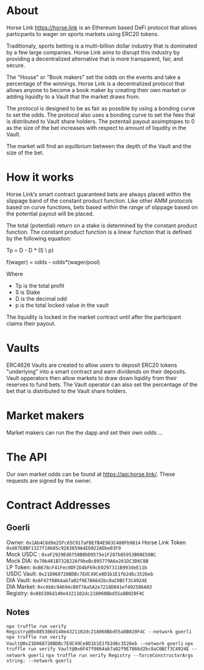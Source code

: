 # About

Horse Link https://horse.link is an Ethereum based DeFi protocol that allows particpants to wager on sports markets using ERC20 tokens.

Traditionaly, sports betting is a multi-billion dollar industry that is dominated by a few large companies. Horse Link aims to disrupt this industry by providing a decentralized alternative that is more transparent, fair, and secure.

The "House" or "Book makers" set the odds on the events and take a percentage of the winnings. Horse Link is a decentralized protocol that allows anyone to become a book maker by creating their own market or adding liquidty to a Vault that the market draws from.

The protocol is designed to be as fair as possible by using a bonding curve to set the odds. The protocol also uses a bonding curve to set the fees that is distributed to Vault share holders. The potentail payout assimptopes to 0 as the size of the bet increases with respect to amount of liqudity in the Vault.

The market will find an equlibrium between the depth of the Vault and the size of the bet.

# How it works

Horse Link’s smart contract guaranteed bets are always placed within the slippage band of the constant product function. Like other AMM protocols based on curve functions, bets based within the range of slippage based on the potential payout will be placed.

The total (potential) return on a stake is determined by the constant product function. The constant product function is a linear function that is defined by the following equation:

Tp = D - D \* (S \ p)

f(wager) = odds - odds\*(wager/pool)

Where

- Tp is the total profit
- S is Stake
- D is the decimal odd
- p is the total locked value in the vault

The liquidity is locked in the market contract until after the participant claims their payout.

# Vaults

ERC4626 Vaults are created to allow users to deposit ERC20 tokens "underlying" into a smart contract and earn dividends on their deposits. Vault opperators then allow markets to draw down liqidity from their reserves to fund bets. The Vault operator can also set the percentage of the bet that is distributed to the Vault share holders.

# Market makers

Market makers can run the the dapp and set their own odds ...

# The API

Our own market odds can be found at https://api.horse.link/. These requests are signed by the owner.

# Contract Addresses

## Goerli

Owner: `0x1Ab4C6d9e25Fc65C917aFBEfB4E963C400Fb9814`
Horse Link Token `0xd87E8BF1327f10685c9283859A4Eb022ADbe03F9`  
Mock USDC : `0xaF2929Ed6758B0bD9575e1F287b85953B08E50BC`  
Mock DIA: `0x70b481B732822Af9beBc895779A6e261DC3D6C8B`  
LP Token: `0xB678cF41Fec0DF2D4bF69cE0297311B993deE11b`  
USDC Vault: `0x21D068720BDBc7EdC49Ce8D1b1E1fb2d6c3526eb`  
DIA Vault: `0x6F47f0864ab7a02f9E7866d2bc8aC0BCf3C4924E`  
DIA Market: `0xc8b8c94694cB8f7Aa5A2e7218D841ef492586A03`  
Registry: `0x885386d140e4321102dc218060Bbd55a8B020F4C`

## Notes

`npx truffle run verify Registry@0x885386d140e4321102dc218060Bbd55a8B020F4C --network goerli`
`npx truffle run verify Vault@0x21D068720BDBc7EdC49Ce8D1b1E1fb2d6c3526eb --network goerli`
`npx truffle run verify Vault@0x6F47f0864ab7a02f9E7866d2bc8aC0BCf3C4924E --network goerli`
`npx truffle run verify Registry --forceConstructorArgs string: --network goerli`

